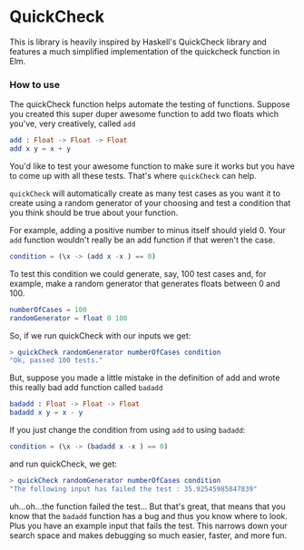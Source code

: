 QuickCheck
==========

This is library is heavily inspired by Haskell's QuickCheck library and features a much simplified implementation 
of the quickcheck function in Elm.

### How to use ###

The quickCheck function helps automate the testing of functions. Suppose you created this super duper awesome
function to add two floats which you've, very creatively, called `add`
```elm
add : Float -> Float -> Float
add x y = x + y
```    
You'd like to test your awesome function to make sure it works but you have to come up with all these tests. That's
where `quickCheck` can help.

`quickCheck` will automatically create as many test cases as you want it to create using a random generator of your
choosing and test a condition that you think should be true about your function. 

For example, adding a positive number to minus itself should yield 0. Your `add` function wouldn't really be an add
function if that weren't the case.
```elm
condition = (\x -> (add x -x ) == 0)
```
To test this condition we could generate, say, 100 test cases and, for example, make a random generator that
generates floats between 0 and 100.
```elm
numberOfCases = 100
randomGenerator = float 0 100
```

So, if we run quickCheck with our inputs we get:

```elm
> quickCheck randomGenerator numberOfCases condition
"Ok, passed 100 tests."
```


But, suppose you made a little mistake in the definition of add and wrote this really bad add function called
`badadd`

```elm
badadd : Float -> Float -> Float
badadd x y = x - y
```

If you just change the condition from using `add` to using `badadd`:
```elm
condition = (\x -> (badadd x -x ) == 0)
```

and run quickCheck, we get:
```elm
> quickCheck randomGenerator numberOfCases condition
"The following input has failed the test : 35.92545985847839"
```

uh...oh...the function failed the test... But that's great, that means that you know that the `badadd` function
has a bug and thus you know where to look. Plus you have an example input that fails the test. This narrows down
your search space and makes debugging so much easier, faster, and more fun.
